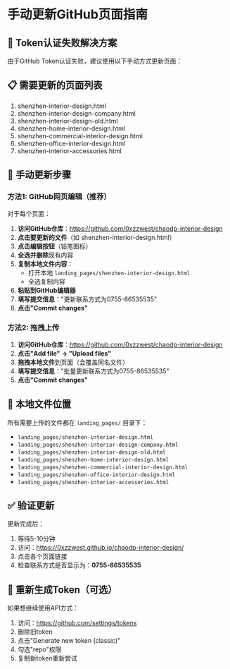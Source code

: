 # 手动更新GitHub页面指南

## 🚨 Token认证失败解决方案

由于GitHub Token认证失败，建议使用以下手动方式更新页面：

## 📋 需要更新的页面列表

1. shenzhen-interior-design.html
2. shenzhen-interior-design-company.html  
3. shenzhen-interior-design-old.html
4. shenzhen-home-interior-design.html
5. shenzhen-commercial-interior-design.html
6. shenzhen-office-interior-design.html
7. shenzhen-interior-accessories.html

## 🔧 手动更新步骤

### 方法1: GitHub网页编辑（推荐）

对于每个页面：

1. **访问GitHub仓库**：https://github.com/0xzzwest/chaodp-interior-design
2. **点击要更新的文件**（如 shenzhen-interior-design.html）
3. **点击编辑按钮**（铅笔图标）
4. **全选并删除**现有内容
5. **复制本地文件内容**：
   - 打开本地 `landing_pages/shenzhen-interior-design.html`
   - 全选复制内容
6. **粘贴到GitHub编辑器**
7. **填写提交信息**："更新联系方式为0755-86535535"
8. **点击"Commit changes"**

### 方法2: 拖拽上传

1. **访问GitHub仓库**：https://github.com/0xzzwest/chaodp-interior-design
2. **点击"Add file" -> "Upload files"**
3. **拖拽本地文件**到页面（会覆盖同名文件）
4. **填写提交信息**："批量更新联系方式为0755-86535535"
5. **点击"Commit changes"**

## 📁 本地文件位置

所有需要上传的文件都在 `landing_pages/` 目录下：
- `landing_pages/shenzhen-interior-design.html`
- `landing_pages/shenzhen-interior-design-company.html`
- `landing_pages/shenzhen-interior-design-old.html`
- `landing_pages/shenzhen-home-interior-design.html`
- `landing_pages/shenzhen-commercial-interior-design.html`
- `landing_pages/shenzhen-office-interior-design.html`
- `landing_pages/shenzhen-interior-accessories.html`

## ✅ 验证更新

更新完成后：
1. 等待5-10分钟
2. 访问：https://0xzzwest.github.io/chaodp-interior-design/
3. 点击各个页面链接
4. 检查联系方式是否显示为：**0755-86535535**

## 🔑 重新生成Token（可选）

如果想继续使用API方式：
1. 访问：https://github.com/settings/tokens
2. 删除旧token
3. 点击"Generate new token (classic)"
4. 勾选"repo"权限
5. 复制新token重新尝试